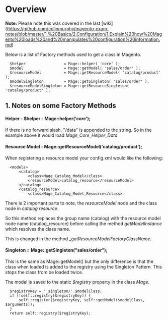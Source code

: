 # Overview

**Note:** Please note this was covered in the last [wiki]((https://github.com/colinmurphy/magento-exam-notes/blob/master/1.%20Basics/2.Configuration/1.Explain%20how%20Magento%20loads%20and%20manipulates%20configuration%20information.md)

Below is a list of Factory methods used to get a class in Magento.

      $helper                 = Mage::helper( 'core' );
      $model                  = Mage::getModel( 'sales/order' );
      $resourceModel          = Mage::getResourceModel( 'catalog/product' );
      $modelSingleton         = Mage::getSingleton( "sales/order" );
      $resourceModelSingleton = Mage::getResourceSingleton( 'catalog/product' );



## 1. Notes on some Factory Methods


#### Helper - $helper - Mage::helper('core');

If there is no forward slash, "/data" is appended to the string.
So in the example above it would load *Mage_Core_Helper_Data*


#### Resource Model - Mage::getResourceModel('catalog/product');


When registering a resource model your config.xml would like the following:

      <models>
          <catalog>
              <class>Mage_Catalog_Model</class>
              <resourceModel>catalog_resource</resourceModel>
          </catalog>
          <catalog_resource>
              <class>Mage_Catalog_Model_Resource</class>


There is 2 important parts to note, the *resourceModel* node and the class node in *catalog resource*.

So this method replaces the group name (catalog) with the resource model node name (catalog_resource) before calling the method *getModelInstance* which resolves the class name.

This is changed in the method *_getResourceModelFactoryClassName*.


#### Singleton = Mage::getSingleton("sales/order");

This is the same as Mage::getModel() but the only difference is that the class when loaded is added to the registry using the Singleton Pattern. This stops the class from be loaded twice.


The model is saved to the static *$registry* property in the class *Mage*.

      $registryKey = '_singleton/'.$modelClass;
      if (!self::registry($registryKey)) {
          self::register($registryKey, self::getModel($modelClass, $arguments));
      }
      return self::registry($registryKey);
